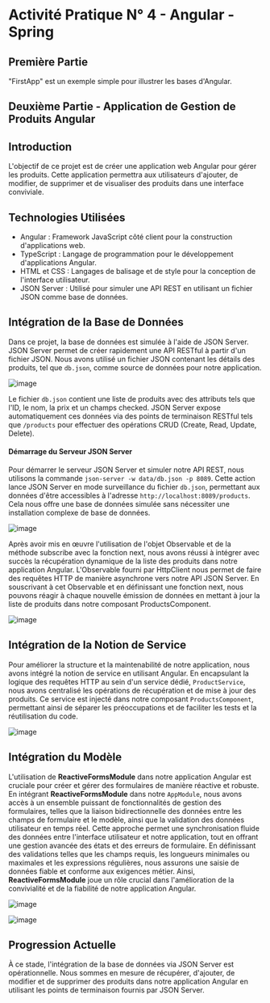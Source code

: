 # Activité Pratique N° 4 - Angular - Spring
## Première Partie
"FirstApp" est un exemple simple pour illustrer les bases d'Angular. 

## Deuxième Partie - Application de Gestion de Produits Angular

## Introduction
L'objectif de ce projet est de créer une application web Angular pour gérer les produits. Cette application permettra aux utilisateurs d'ajouter, de modifier, de supprimer et de visualiser des produits dans une interface conviviale.

## Technologies Utilisées
- Angular : Framework JavaScript côté client pour la construction d'applications web.
- TypeScript : Langage de programmation pour le développement d'applications Angular.
- HTML et CSS : Langages de balisage et de style pour la conception de l'interface utilisateur.
- JSON Server : Utilisé pour simuler une API REST en utilisant un fichier JSON comme base de données.

## Intégration de la Base de Données
Dans ce projet, la base de données est simulée à l'aide de JSON Server. JSON Server permet de créer rapidement une API RESTful à partir d'un fichier JSON. Nous avons utilisé un fichier JSON contenant les détails des produits, tel que `db.json`, comme source de données pour notre application.

![image](https://github.com/ducloser90/SD_Activite4/assets/167253342/8218c8b2-124f-4a09-8d11-b1a412bc46fa)


Le fichier `db.json` contient une liste de produits avec des attributs tels que l'ID, le nom, la prix et un champs checked. JSON Server expose automatiquement ces données via des points de terminaison RESTful tels que `/products` pour effectuer des opérations CRUD (Create, Read, Update, Delete).

#### Démarrage du Serveur JSON Server
Pour démarrer le serveur JSON Server et simuler notre API REST, nous utilisons la commande `json-server -w data/db.json -p 8089`. Cette action lance JSON Server en mode surveillance du fichier `db.json`, permettant aux données d'être accessibles à l'adresse `http://localhost:8089/products`. Cela nous offre une base de données simulée sans nécessiter une installation complexe de base de données.

![image](https://github.com/ducloser90/SD_Activite4/assets/167253342/f6f34d2c-2f18-48ee-af15-0de2f6bf7764)

Après avoir mis en œuvre l'utilisation de l'objet Observable et de la méthode subscribe avec la fonction next, nous avons réussi à intégrer avec succès la récupération dynamique de la liste des produits dans notre application Angular. L'Observable fourni par HttpClient nous permet de faire des requêtes HTTP de manière asynchrone vers notre API JSON Server. En souscrivant à cet Observable et en définissant une fonction next, nous pouvons réagir à chaque nouvelle émission de données en mettant à jour la liste de produits dans notre composant ProductsComponent.

![image](https://github.com/ducloser90/SD_Activite4/assets/167253342/2a484c2a-a40e-4b93-98a4-56ca7ab92eec)

## Intégration de la Notion de Service

Pour améliorer la structure et la maintenabilité de notre application, nous avons intégré la notion de service en utilisant Angular. En encapsulant la logique des requêtes HTTP au sein d'un service dédié, `ProductService`, nous avons centralisé les opérations de récupération et de mise à jour des produits. Ce service est injecté dans notre composant `ProductsComponent`, permettant ainsi de séparer les préoccupations et de faciliter les tests et la réutilisation du code. 

![image](https://github.com/ducloser90/SD_Activite4/assets/167253342/50434131-f96b-4ae8-92b5-8b88965a2ec2)

## Intégration du Modèle

L'utilisation de **ReactiveFormsModule** dans notre application Angular est cruciale pour créer et gérer des formulaires de manière réactive et robuste. En intégrant **ReactiveFormsModule** dans notre `AppModule`, nous avons accès à un ensemble puissant de fonctionnalités de gestion des formulaires, telles que la liaison bidirectionnelle des données entre les champs de formulaire et le modèle, ainsi que la validation des données utilisateur en temps réel. Cette approche permet une synchronisation fluide des données entre l'interface utilisateur et notre application, tout en offrant une gestion avancée des états et des erreurs de formulaire. En définissant des validations telles que les champs requis, les longueurs minimales ou maximales et les expressions régulières, nous assurons une saisie de données fiable et conforme aux exigences métier. Ainsi, **ReactiveFormsModule** joue un rôle crucial dans l'amélioration de la convivialité et de la fiabilité de notre application Angular.

![image](https://github.com/ducloser90/SD_Activite4/assets/167253342/421c9a80-ab83-4ec6-8e5a-e89197259cfd)

![image](https://github.com/ducloser90/SD_Activite4/assets/167253342/22ccdab4-b055-4893-b526-eb8aa4e9f3f6)





## Progression Actuelle
À ce stade, l'intégration de la base de données via JSON Server est opérationnelle. Nous sommes en mesure de récupérer, d'ajouter, de modifier et de supprimer des produits dans notre application Angular en utilisant les points de terminaison fournis par JSON Server.


